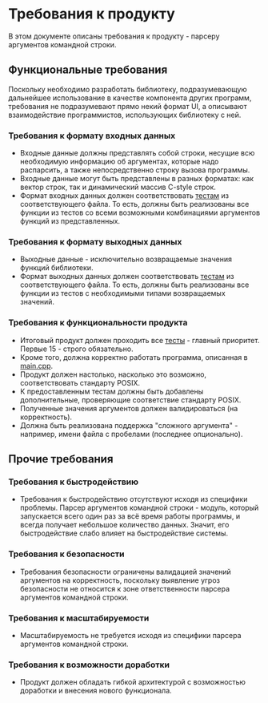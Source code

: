 # Требования к продукту

В этом документе описаны требования к продукту - парсеру аргументов командной строки.

## Функциональные требования

Поскольку необходимо разработать библиотеку, подразумевающую дальнейшее использование
в качестве компонента других программ, требования не подразумевают прямо некий формат
UI, а описывают взаимодействие программистов, использующих библиотеку с ней.

### Требования к формату входных данных

* Входные данные должны представлять собой строки, несущие всю необходимую информацию 
  об аргументах, которые надо распарсить, а также непосредственно строку вызова 
  программы.
* Входные данные могут быть представлены в разных форматах: как вектор строк, так и динамический
  массив C-style строк.
* Формат входных данных должен соответствовать [тестам](../../../../tests/argparser_test.cpp)
  из соответствующего файла. То есть, должны быть реализованы все функции из тестов
  со всеми возможными комбинациями аргументов функций из представленных.

### Требования к формату выходных данных

* Выходные данные - исключительно возвращаемые значения функций библиотеки.
* Формат выходных данных должен соответствовать [тестам](../../../../tests/argparser_test.cpp)
  из соответствующего файла. То есть, должны быть реализованы все функции из тестов
  с необходимыми типами возвращаемых значений.

### Требования к функциональности продукта

* Итоговый продукт должен проходить все [тесты](../../../../tests/argparser_test.cpp) -
  главный приоритет. Первые 15 - строго обязательно.
* Кроме того, должна корректно работать программа, описанная в 
  [main.cpp](../../../../bin/main.cpp).
* Продукт должен настолько, насколько это возможно, соответствовать стандарту POSIX.
* К предоставленным тестам должны быть добавлены дополнительные, проверяющие 
  соответствие стандарту POSIX.
* Полученные значения аргументов должен валидироваться (на корректность).
* Должна быть реализована поддержка "сложного аргумента" - например, имени файла 
  с пробелами (последнее опционально).

## Прочие требования

### Требования к быстродействию

* Требования к быстродействию отсутствуют исходя из специфики проблемы. Парсер 
  аргументов командной строки - модуль, который запускается всего один раз за всё 
  время работы программы, и всегда получает небольшое количество данных. Значит, 
  его быстродействие слабо влияет на быстродействие системы.

### Требования к безопасности

* Требования безопасности ограничены валидацией значений аргументов на корректность,
  поскольку выявление угроз безопасности не относится к зоне ответственности парсера
  аргументов командной строки.

### Требования к масштабируемости

* Масштабируемость не требуется исходя из специфики парсера аргументов командной
  строки.

### Требования к возможности доработки

* Продукт должен обладать гибкой архитектурой с возможностью доработки и внесения
  нового функционала.
